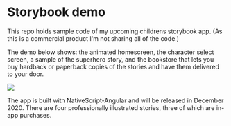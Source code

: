 # Storybook demo

This repo holds sample code of my upcoming childrens storybook app. (As this is a commercial product I'm not sharing all of the code.)

The demo below shows: the animated homescreen, the character select screen, a sample of the superhero story, and the bookstore that lets you buy hardback or paperback copies of the stories and have them delivered to your door.

![](demo.gif)

The app is built with NativeScript-Angular and will be released in December 2020. There are four professionally illustrated stories, three of which are in-app purchases.
